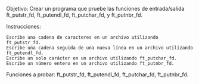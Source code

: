 Objetivo: Crear un programa que pruebe las funciones de entrada/salida ft_putstr_fd, ft_putendl_fd, ft_putchar_fd, y ft_putnbr_fd.

Instrucciones:

    Escribe una cadena de caracteres en un archivo utilizando ft_putstr_fd.
    Escribe una cadena seguida de una nueva línea en un archivo utilizando ft_putendl_fd.
    Escribe un solo carácter en un archivo utilizando ft_putchar_fd.
    Escribe un número entero en un archivo utilizando ft_putnbr_fd.

Funciones a probar: ft_putstr_fd, ft_putendl_fd, ft_putchar_fd, ft_putnbr_fd.